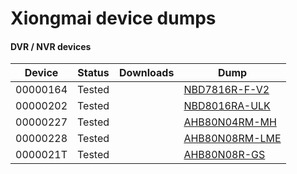 # Xiongmai device dumps


#### DVR / NVR devices
|Device|Status|Downloads|Dump|
|------|------|---------|----|
| 00000164 | Tested ||<a href="https://github.com/buzz1k/xiongmai-dumps/raw/main/NVR/NBD7816R-F-V2.BIN" download="NBD7816R-F-V2.BIN">NBD7816R-F-V2</a>
| 00000202 | Tested ||<a href="https://github.com/buzz1k/xiongmai-dumps/raw/main/NVR/NBD8016RA-ULK.BIN" download="NBD8016RA-ULK.BIN">NBD8016RA-ULK</a>
| 00000227 | Tested ||<a href="https://github.com/buzz1k/xiongmai-dumps/raw/main/DVR/AHB80N04RM-MH.BIN" download="AHB80N04RM-MH.BIN">AHB80N04RM-MH</a>
| 00000228 | Tested ||<a href="https://github.com/buzz1k/xiongmai-dumps/raw/main/DVR/AHB80N08RM-LME.BIN" download="AHB80N08RM-LME.BIN">AHB80N08RM-LME</a>
| 0000021T | Tested ||<a href="https://github.com/buzz1k/xiongmai-dumps/raw/main/DVR/AHB80N08R-GS.BIN" download="AHB80N08R-GS.BIN">AHB80N08R-GS</a>

